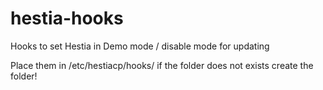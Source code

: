 # hestia-hooks
Hooks to set Hestia in Demo mode / disable mode for updating

Place them in /etc/hestiacp/hooks/ if the folder does not exists create the folder!